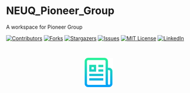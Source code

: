 # NEUQ_Pioneer_Group

A workspace for Pioneer Group

<!-- PROJECT SHIELDS -->

[![Contributors][contributors-shield]][contributors-url]
[![Forks][forks-shield]][forks-url]
[![Stargazers][stars-shield]][stars-url]
[![Issues][issues-shield]][issues-url]
[![MIT License][license-shield]][license-url]
[![LinkedIn][linkedin-shield]][linkedin-url]

<br />

<p align="center">
  <a href="https://github.com/WSBG/NEUQ_Pioneer_Group.git/Best_README_template/">
    <img src="images/logo.png" alt="Logo" width="80" height="80">
  </a>

[your-project-path]:WSBG/NEUQ_Pioneer_Group
[contributors-shield]: https://img.shields.io/github/contributors/WSBG/NEUQ_Pioneer_Group.svg?style=flat-square
[contributors-url]: https://github.com/WSBG/NEUQ_Pioneer_Group/graphs/contributors
[forks-shield]: https://img.shields.io/github/forks/WSBG/NEUQ_Pioneer_Group.svg?style=flat-square
[forks-url]: https://github.com/WSBG/NEUQ_Pioneer_Group/network/members
[stars-shield]: https://img.shields.io/github/stars/WSBG/NEUQ_Pioneer_Group.svg?style=flat-square
[stars-url]: https://github.com/WSBG/NEUQ_Pioneer_Group/stargazers
[issues-shield]: https://img.shields.io/github/issues/WSBG/NEUQ_Pioneer_Group.svg?style=flat-square
[issues-url]: https://github.com/WSBG/NEUQ_Pioneer_Group/issues
[license-shield]: https://img.shields.io/github/license/WSBG/NEUQ_Pioneer_Group.svg?style=flat-square
[license-url]: https://github.com/WSBG/NEUQ_Pioneer_Group/blob/master/LICENSE.txt
[linkedin-shield]: https://img.shields.io/badge/-LinkedIn-black.svg?style=flat-square&logo=linkedin&colorB=555
[linkedin-url]: https://linkedin.com/in/shaojintian